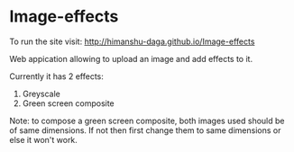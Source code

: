 # Image-effects

To run the site visit: http://himanshu-daga.github.io/Image-effects

Web appication allowing to upload an image and add effects to it.

Currently it has 2 effects:
1. Greyscale
2. Green screen composite

Note: to compose a green screen composite, both images used should be of same dimensions. If not then first change them to same dimensions or else it won't work.
